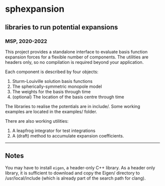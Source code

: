 # sphexpansion
## libraries to run potential expansions
### MSP, 2020-2022

This project provides a standalone interface to evaluate basis function expansion forces for a flexible number of components.
The utilities are headers only, so no compilation is required beyond your application.

Each component is described by four objects:
1. Sturm-Louiville solution basis functions
2. The spherically-symmetric monopole model
3. The weights for the basis through time
4. (optional) The location of the basis centre through time

The libraries to realise the potentials are in include/. Some working examples are located in the examples/ folder.

There are also working utilities:
1. A leapfrog integrator for test integrations
2. A (draft) method to accumulate expansion coefficients.

------------------

## Notes

You may have to install `eigen`, a header-only C++ library. As a header only library, it is sufficient to download and copy the Eigen/ directory to /usr/local/include (which is already part of the search path for clang).
